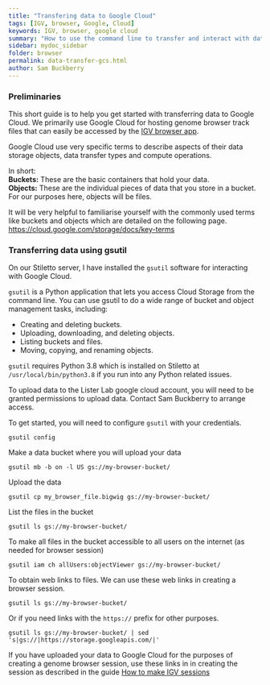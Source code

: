 ```yaml
---
title: "Transfering data to Google Cloud"
tags: [IGV, browser, Google, Cloud]
keywords: IGV, browser, google cloud
summary: "How to use the command line to transfer and interact with data hosted on Google Cloud."
sidebar: mydoc_sidebar
folder: browser
permalink: data-transfer-gcs.html
author: Sam Buckberry
---
```


### Preliminaries

This short guide is to help you get started with transferring data to
Google Cloud. We primarily use Google Cloud for hosting genome browser
track files that can easily be accessed by the [IGV browser
app](https://igv.org/app/).

Google Cloud use very specific terms to describe aspects of their data
storage objects, data transfer types and compute operations.

In short:  
**Buckets:** These are the basic containers that hold your data.  
**Objects:** These are the individual pieces of data that you store in a
bucket. For our purposes here, objects will be files.

It will be very helpful to familiarise yourself with the commonly used
terms like buckets and objects which are detailed on the following page.
<https://cloud.google.com/storage/docs/key-terms>

### Transferring data using gsutil

On our Stiletto server, I have installed the `gsutil` software for
interacting with Google Cloud.

`gsutil` is a Python application that lets you access Cloud Storage from
the command line. You can use gsutil to do a wide range of bucket and
object management tasks, including:

  - Creating and deleting buckets.
  - Uploading, downloading, and deleting objects.
  - Listing buckets and files.
  - Moving, copying, and renaming objects.

`gsutil` requires Python 3.8 which is installed on Stiletto at
`/usr/local/bin/python3.8` if you run into any Python related issues.

To upload data to the Lister Lab google cloud account, you will need to
be granted permissions to upload data. Contact Sam Buckberry to arrange
access.


To get started, you will need to configure `gsutil` with your
credentials.

    gsutil config

Make a data bucket where you will upload your data

    gsutil mb -b on -l US gs://my-browser-bucket/

Upload the data

    gsutil cp my_browser_file.bigwig gs://my-browser-bucket/

List the files in the bucket

    gsutil ls gs://my-browser-bucket/

To make all files in the bucket accessible to all users on the internet
(as needed for browser session)

    gsutil iam ch allUsers:objectViewer gs://my-browser-bucket/

To obtain web links to files. We can use these web links in creating a
browser session.

    gsutil ls gs://my-browser-bucket/

Or if you need links with the `https://` prefix for other purposes.

    gsutil ls gs://my-browser-bucket/ | sed 's|gs://|https://storage.googleapis.com/|'

If you have uploaded your data to Google Cloud for the purposes of
creating a genome browser session, use these links in in creating the
session as described in the guide [How to make IGV sessions](mydoc_how_to_make_igv_web_sessions)
